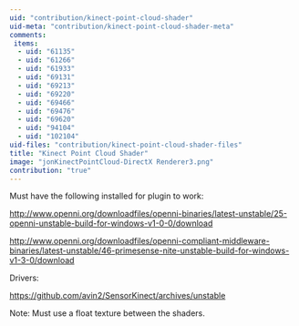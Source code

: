```yaml
---
uid: "contribution/kinect-point-cloud-shader"
uid-meta: "contribution/kinect-point-cloud-shader-meta"
comments: 
 items: 
  - uid: "61135"
  - uid: "61266"
  - uid: "61933"
  - uid: "69131"
  - uid: "69213"
  - uid: "69220"
  - uid: "69466"
  - uid: "69476"
  - uid: "69620"
  - uid: "94104"
  - uid: "102104"
uid-files: "contribution/kinect-point-cloud-shader-files"
title: "Kinect Point Cloud Shader"
image: "jonKinectPointCloud-DirectX Renderer3.png"
contribution: "true"
---
```


Must have the following installed for plugin to work:

http://www.openni.org/downloadfiles/openni-binaries/latest-unstable/25-openni-unstable-build-for-windows-v1-0-0/download

http://www.openni.org/downloadfiles/openni-compliant-middleware-binaries/latest-unstable/46-primesense-nite-unstable-build-for-windows-v1-3-0/download

Drivers:

https://github.com/avin2/SensorKinect/archives/unstable

Note: Must use a float texture between the shaders.